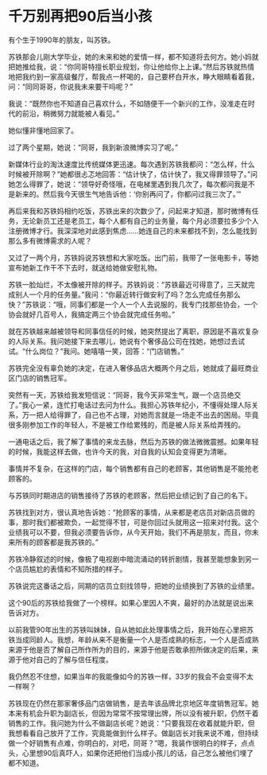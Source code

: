 # 千万别再把90后当小孩

有个生于1990年的朋友，叫苏铁。 

苏铁那会儿刚大学毕业，她的未来和她的爱情一样，都不知道将去何方。她小妈就把她推给我，说：“你同哥特擅长职业规划，你让他给你上上课。”然后苏铁就热情地把我约到一家高级餐厅，帮我点一杯喝的，自己要杯白开水，睁大眼睛看着我，问：“同同哥哥，你说我未来要干吗呢？” 

我说：“既然你也不知道自己喜欢什么，不如随便干一个新兴的工作，没准走在时代的前沿，稍微努力就能被人看见。” 

她似懂非懂地回家了。 

过了两个星期，她说：“同哥，我到新浪微博实习了呢。” 

新媒体行业的淘汰速度比传统媒体更迅速。每次遇到苏铁我都问：“怎么样，什么时候被开除啊？”她都很忐忑地回答：“估计快了，估计快了，我又得罪领导了。”问她怎么得罪了，她说：“领导好奇怪哦，在电梯里遇到我几次了，每次都问我是不是新来的。然后我今天很生气地告诉他：‘你别再问了，你都问过我三次了。’” 

再后来我和苏铁妈相约吃饭，苏铁出来的次数少了，问起来才知道，那时微博有任务，无论新员工还是老员工，每个人都有自己的业务量，每个月必须要拉多少个人注册微博才行。我深深地对此感到焦虑……她连自己的未来都找不到，怎么能找到那么多有微博需求的人呢？ 

又过了一两个月，苏铁妈说苏铁想和大家吃饭。出门前，我带了一张电影卡，等她宣布她新工作干不下去时，就送给她做安慰礼物。 

苏铁一脸灿烂，不太像被开除的样子。苏铁妈说：“苏铁最近可得意了，三天就完成别人一个月的任务量。”我问：“你最近转行做安利了吗？怎么完成任务那么快？”苏铁说：“哦，同事们都是一个人一个人去说服的，我专门找那些协会，一个协会就好几百号人，我搞定两三个协会就完成任务啦。” 

就在苏铁越来越被领导和同事信任的时候，她突然提出了离职，原因是不喜欢复杂的人际关系。我问她接下来去哪儿，她说有个奢侈品公司在找她，她想过去试试。“什么岗位？”我问。她嘻嘻一笑，回答：“门店销售。” 

苏铁完全没有辜负她的决定，在进入奢侈品店大概两个月之后，她就成了最旺商业区门店的销售冠军。 

突然有一天，苏铁给我发短信说：“同哥，我今天非常生气，跟一个店员绝交了。”我心一紧，连忙打电话过去问为什么。我担心苏铁年纪小，不懂得处理人际关系，万一把人给得罪了，自己也不占理，对她而言就是一场走不出去的困局。毕竟很多刚参加工作的年轻人，不是被工作给累残的，而是被人际关系给弄残的。 

一通电话之后，我了解了事情的来龙去脉，然后为苏铁的做法微微震撼。如果年轻的时候，我能这样去做，也许今天的我，对自我的认知会变得更为清晰。 

事情并不复杂，在这样的门店，每个销售都有自己的老顾客，其他销售是不能抢老顾客的。 

与苏铁同时期进店的销售接待了苏铁的老顾客，然后把业绩记到了自己的名下。 

苏铁找到对方，很认真地告诉她：“抢顾客的事情，从来都是老店员对新店员做的事，那时我们都被欺负，一起觉得不甘，可是你回过头就用这一招来对付我。这个业绩我可以不要，但我必须要告诉你，从今天开始，我们不再是朋友，而且，你未来所有的顾客都是我苏铁的。” 

苏铁冷静叙述的时候，像极了电视剧中暗流涌动的转折剧情，我甚至能想象到另一个店员尴尬的表情和不知所措的样子。 

苏铁说完这番话之后，同期的店员立刻找领导，把她的业绩换到了苏铁的业绩里。 

这个90后的苏铁给我做了一个榜样。如果心里因人不爽，最好的办法就是说出来告诉对方。 

以前我管90年出生的苏铁叫妹妹，自从她如此处理事情之后，我开始在心里把苏铁当成同龄人。我想，年龄从来不是衡量一个人是否成熟的标志，一个人是否成熟来源于他是否了解自己所作所为的目的，来源于他是否敢承担所做决定的后果，来源于他对自己的了解与信任程度。 

我仍然忍不住想，如果当年的我能像如今的苏铁一样，33岁的我会不会变得不太一样啊？ 

苏铁现在仍然在那家奢侈品门店做销售，是去年该品牌北京地区年度销售冠军。她本来有机会升职为副店长，但因为常常不按常理出牌，所以没有被升职，仍然干着销售的工作。我问她为什么不做副店长呢？她说：“只要我现在收着就能升职，但我想看看自己放开了工作，究竟能做到什么样子。做副店长对我来说不难，但持续做一个好销售有点难，你明白的，对吧，同哥？”嗯，我装作很明白的样子，点点头，心里想90后真吓人，如果你还把他们当成小孩儿的话，自己怎么被他们埋了都不知道。